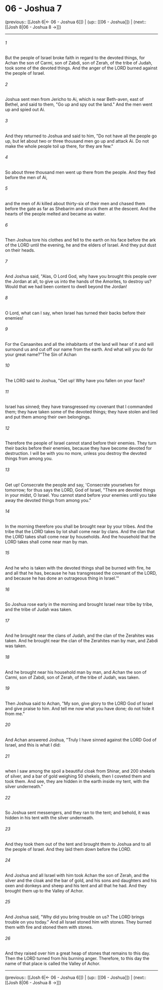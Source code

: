# 06 - Joshua 7

(previous:: [[Josh 6|← 06 - Joshua 6]]) | (up:: [[06 - Joshua]]) | (next:: [[Josh 8|06 - Joshua 8 →]])

***


###### 1 
But the people of Israel broke faith in regard to the devoted things, for Achan the son of Carmi, son of Zabdi, son of Zerah, of the tribe of Judah, took some of the devoted things. And the anger of the LORD burned against the people of Israel. 

###### 2 
Joshua sent men from Jericho to Ai, which is near Beth-aven, east of Bethel, and said to them, "Go up and spy out the land." And the men went up and spied out Ai. 

###### 3 
And they returned to Joshua and said to him, "Do not have all the people go up, but let about two or three thousand men go up and attack Ai. Do not make the whole people toil up there, for they are few." 

###### 4 
So about three thousand men went up there from the people. And they fled before the men of Ai, 

###### 5 
and the men of Ai killed about thirty-six of their men and chased them before the gate as far as Shebarim and struck them at the descent. And the hearts of the people melted and became as water. 

###### 6 
Then Joshua tore his clothes and fell to the earth on his face before the ark of the LORD until the evening, he and the elders of Israel. And they put dust on their heads. 

###### 7 
And Joshua said, "Alas, O Lord God, why have you brought this people over the Jordan at all, to give us into the hands of the Amorites, to destroy us? Would that we had been content to dwell beyond the Jordan! 

###### 8 
O Lord, what can I say, when Israel has turned their backs before their enemies! 

###### 9 
For the Canaanites and all the inhabitants of the land will hear of it and will surround us and cut off our name from the earth. And what will you do for your great name?"The Sin of Achan 

###### 10 
The LORD said to Joshua, "Get up! Why have you fallen on your face? 

###### 11 
Israel has sinned; they have transgressed my covenant that I commanded them; they have taken some of the devoted things; they have stolen and lied and put them among their own belongings. 

###### 12 
Therefore the people of Israel cannot stand before their enemies. They turn their backs before their enemies, because they have become devoted for destruction. I will be with you no more, unless you destroy the devoted things from among you. 

###### 13 
Get up! Consecrate the people and say, 'Consecrate yourselves for tomorrow; for thus says the LORD, God of Israel, "There are devoted things in your midst, O Israel. You cannot stand before your enemies until you take away the devoted things from among you." 

###### 14 
In the morning therefore you shall be brought near by your tribes. And the tribe that the LORD takes by lot shall come near by clans. And the clan that the LORD takes shall come near by households. And the household that the LORD takes shall come near man by man. 

###### 15 
And he who is taken with the devoted things shall be burned with fire, he and all that he has, because he has transgressed the covenant of the LORD, and because he has done an outrageous thing in Israel.'" 

###### 16 
So Joshua rose early in the morning and brought Israel near tribe by tribe, and the tribe of Judah was taken. 

###### 17 
And he brought near the clans of Judah, and the clan of the Zerahites was taken. And he brought near the clan of the Zerahites man by man, and Zabdi was taken. 

###### 18 
And he brought near his household man by man, and Achan the son of Carmi, son of Zabdi, son of Zerah, of the tribe of Judah, was taken. 

###### 19 
Then Joshua said to Achan, "My son, give glory to the LORD God of Israel and give praise to him. And tell me now what you have done; do not hide it from me." 

###### 20 
And Achan answered Joshua, "Truly I have sinned against the LORD God of Israel, and this is what I did: 

###### 21 
when I saw among the spoil a beautiful cloak from Shinar, and 200 shekels of silver, and a bar of gold weighing 50 shekels, then I coveted them and took them. And see, they are hidden in the earth inside my tent, with the silver underneath." 

###### 22 
So Joshua sent messengers, and they ran to the tent; and behold, it was hidden in his tent with the silver underneath. 

###### 23 
And they took them out of the tent and brought them to Joshua and to all the people of Israel. And they laid them down before the LORD. 

###### 24 
And Joshua and all Israel with him took Achan the son of Zerah, and the silver and the cloak and the bar of gold, and his sons and daughters and his oxen and donkeys and sheep and his tent and all that he had. And they brought them up to the Valley of Achor. 

###### 25 
And Joshua said, "Why did you bring trouble on us? The LORD brings trouble on you today." And all Israel stoned him with stones. They burned them with fire and stoned them with stones. 

###### 26 
And they raised over him a great heap of stones that remains to this day. Then the LORD turned from his burning anger. Therefore, to this day the name of that place is called the Valley of Achor.

***

(previous:: [[Josh 6|← 06 - Joshua 6]]) | (up:: [[06 - Joshua]]) | (next:: [[Josh 8|06 - Joshua 8 →]])
